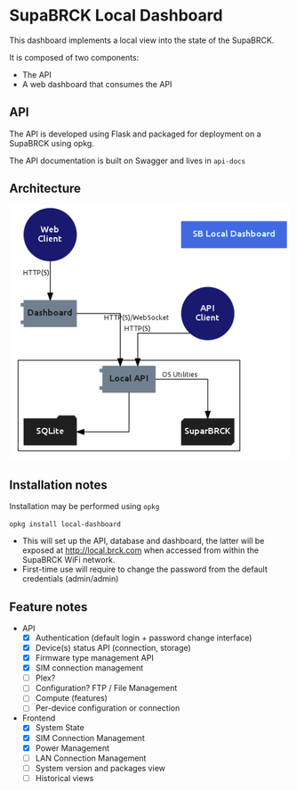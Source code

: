 # SupaBRCK Local Dashboard

This dashboard implements a local view into the state of the SupaBRCK.

It is composed of two components:

- The API
- A web dashboard that consumes the API


## API

The API is developed using Flask and packaged for deployment on a SupaBRCK
using opkg.

The API documentation is built on Swagger and lives in `api-docs`

## Architecture

![Architecture](media/stack.png)

## Installation notes

Installation may be performed using `opkg`

`opkg install local-dashboard`

- This will set up the API, database and dashboard, the latter will be exposed at http://local.brck.com when accessed from within the SupaBRCK WiFi network.
- First-time use will require to change the password from the default credentials (admin/admin)


## Feature notes

- API 
    - [x] Authentication (default login + password change interface)
    - [x] Device(s) status API (connection, storage)
    - [x] Firmware type management API
    - [x] SIM connection management
    - [ ] Plex?
    - [ ] Configuration? FTP / File Management
    - [ ] Compute (features)
    - [ ] Per-device configuration or connection
- Frontend
    - [x] System State
    - [x] SIM Connection Management
    - [x] Power Management
    - [ ] LAN Connection Management
    - [ ] System version and packages view
    - [ ] Historical views